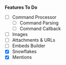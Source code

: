 __Features To Do__

- [ ] Command Processor
  - [ ] Command Parsing
  - [ ] Command Callback
- [ ] Images
- [ ] Attachments & URLs
- [ ] Embeds Builder
- [x] Snowflakes
- [x] Mentions
